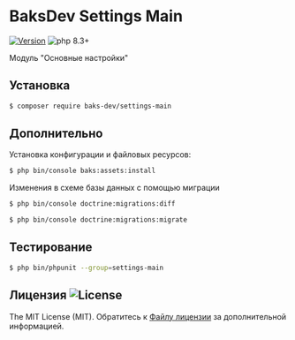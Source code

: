 # BaksDev Settings Main

[![Version](https://img.shields.io/badge/version-7.1.13-blue)](https://github.com/baks-dev/settings-main/releases)
![php 8.3+](https://img.shields.io/badge/php-min%208.3-red.svg)

Модуль "Основные настройки"

## Установка

``` bash
$ composer require baks-dev/settings-main
```

## Дополнительно

Установка конфигурации и файловых ресурсов:

``` bash
$ php bin/console baks:assets:install
```


Изменения в схеме базы данных с помощью миграции

``` bash
$ php bin/console doctrine:migrations:diff

$ php bin/console doctrine:migrations:migrate
```

## Тестирование

``` bash
$ php bin/phpunit --group=settings-main
```

## Лицензия ![License](https://img.shields.io/badge/MIT-green)

The MIT License (MIT). Обратитесь к [Файлу лицензии](LICENSE.md) за дополнительной информацией.


